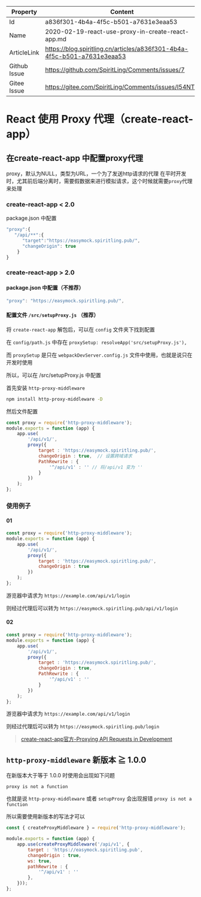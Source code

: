 | Property     | Content                                                      |
| ------------ | ------------------------------------------------------------ |
| Id           | a836f301-4b4a-4f5c-b501-a7631e3eaa53                         |
| Name         | 2020-02-19-react-use-proxy-in-create-react-app.md            |
| ArticleLink  | https://blog.spiritling.cn/articles/a836f301-4b4a-4f5c-b501-a7631e3eaa53 |
| Github Issue | https://github.com/SpiritLing/Comments/issues/7              |
| Gitee Issue  | https://gitee.com/SpiritLing/Comments/issues/I54NTY          |

# React 使用 Proxy 代理（create-react-app）

## 在create-react-app 中配置proxy代理

proxy，默认为NULL，类型为URL，一个为了发送http请求的代理
在平时开发时，尤其前后端分离时，需要假数据来进行模拟请求，这个时候就需要`proxy`代理来处理

### create-react-app < 2.0

package.json 中配置

```js
"proxy":{
   "/api/**":{
      "target":"https://easymock.spiritling.pub/",
      "changeOrigin": true
    }
}
```

### create-react-app > 2.0

#### package.json 中配置（不推荐）

```js
"proxy": "https://easymock.spiritling.pub/",
```

#### 配置文件 `/src/setupProxy.js` （推荐）

将 `create-react-app` 解包后，可以在 `config` 文件夹下找到配置

在 `config/path.js` 中存在 `proxySetup: resolveApp('src/setupProxy.js'),`

而 `proxySetup` 是只在 `webpackDevServer.config.js` 文件中使用，也就是说只在开发时使用

所以，可以在 /src/setupProxy.js 中配置

首先安装 `http-proxy-middleware`

```bash
npm install http-proxy-middleware -D
```

然后文件配置

```js
const proxy = require('http-proxy-middleware');
module.exports = function (app) {
    app.use(
        '/api/v1/',
        proxy({
            target : 'https://easymock.spiritling.pub/',
            changeOrigin : true,  // 设置跨域请求
            PathRewrite : {
                '^/api/v1' : '' // 将/api/v1 变为 ''
            }
        })
    );
};
```

### 使用例子

#### 01

```js
const proxy = require('http-proxy-middleware');
module.exports = function (app) {
    app.use(
        '/api/v1/',
        proxy({
            target : 'https://easymock.spiritling.pub/',
            changeOrigin : true
        })
    );
};
```

游览器中请求为 `https://example.com/api/v1/login`

则经过代理后可以转为 `https://easymock.spiritling.pub/api/v1/login`

#### 02

```js
const proxy = require('http-proxy-middleware');
module.exports = function (app) {
    app.use(
        '/api/v1/',
        proxy({
            target : 'https://easymock.spiritling.pub/',
            changeOrigin : true,
            PathRewrite : {
                '^/api/v1' : ''
            }
        })
    );
};
```

游览器中请求为 `https://example.com/api/v1/login`

则经过代理后可以转为 `https://easymock.spiritling.pub/login`

> [create-react-app官方-Proxying API Requests in Development](https://create-react-app.dev/docs/proxying-api-requests-in-development/)

## `http-proxy-middleware` 新版本 ≧ 1.0.0

在新版本大于等于 1.0.0 时使用会出现如下问题

```
proxy is not a function
```

也就是说 `http-proxy-middleware` 或者 `setupProxy` 会出现报错 `proxy is not a function`

所以需要使用新版本的写法才可以

```js
const { createProxyMiddleware } = require('http-proxy-middleware');

module.exports = function (app) {
    app.use(createProxyMiddleware('/api/v1', {
        target : 'https://easymock.spiritling.pub',
        changeOrigin : true,
        ws: true,
        pathRewrite : {
            '^/api/v1' : ''
        },
    }));
};
```
